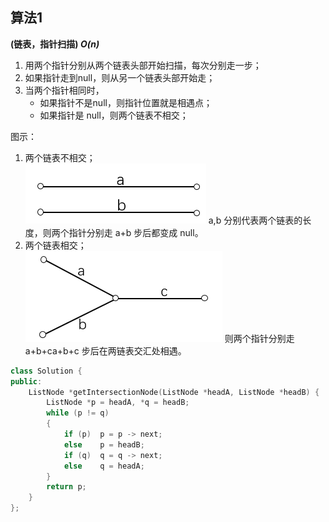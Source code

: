 ## 算法1

**(链表，指针扫描) *O(n)***

1. 用两个指针分别从两个链表头部开始扫描，每次分别走一步；
2. 如果指针走到null，则从另一个链表头部开始走；
3. 当两个指针相同时，
    * 如果指针不是null，则指针位置就是相遇点；
    * 如果指针是 null，则两个链表不相交；

图示：
1. 两个链表不相交；<br>
   ![1](img/1_fee3407c65-QQ图片20180601230340.png)
   a,b 分别代表两个链表的长度，则两个指针分别走 a+b 步后都变成 null。
2. 两个链表相交；<br>
   ![2](img/1_9ec6044865-QQ图片20180601231521.png)
   则两个指针分别走 a+b+ca+b+c 步后在两链表交汇处相遇。
```CPP
class Solution {
public:
    ListNode *getIntersectionNode(ListNode *headA, ListNode *headB) {
        ListNode *p = headA, *q = headB;
        while (p != q)
        {
            if (p)  p = p -> next;
            else    p = headB;
            if (q)  q = q -> next;
            else    q = headA;
        }
        return p;
    }
};
```